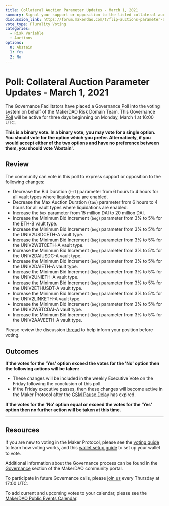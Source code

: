 ```yaml
---
title: Collateral Auction Parameter Updates - March 1, 2021
summary: Signal your support or opposition to the listed collateral auction parameter updates
discussion_link: https://forum.makerdao.com/t/flip-auctions-parameter-adjustment-proposal/6732
vote_type: Plurality Voting
categories:
  - Risk Variable
  - Auctions
options:
  0: Abstain
  1: Yes
  2: No
---
```


# Poll: Collateral Auction Parameter Updates - March 1, 2021

The Governance Facilitators have placed a Governance Poll into the voting system on behalf of the MakerDAO Risk Domain Team. This Governance [Poll](https://community-development.makerdao.com/en/learn/governance/on-chain-gov) will be active for three days beginning on Monday, March 1 at 16:00 UTC.

**This is a binary vote. In a binary vote, you may vote for a single option. You should vote for the option which you prefer. Alternatively, if you would accept either of the two options and have no preference between them, you should vote 'Abstain'.**

## Review

The community can vote in this poll to express support or opposition to the following changes:

- Decrease the Bid Duration (`ttl`) parameter from 6 hours to 4 hours for all vault types where liquidations are enabled.
- Decrease the Max Auction Duration (`tau`) parameter from 6 hours to 4 hours for all vault types where liquidations are enabled.
- Increase the `box` parameter from 15 million DAI to 20 million DAI.
- Increase the Minimum Bid Increment (`beg`) parameter from 3% to 5% for the ETH-B vault type.
- Increase the Minimum Bid Increment (`beg`) parameter from 3% to 5% for the UNIV2USDCETH-A vault type.
- Increase the Minimum Bid Increment (`beg`) parameter from 3% to 5% for the UNIV2WBTCETH-A vault type.
- Increase the Minimum Bid Increment (`beg`) parameter from 3% to 5% for the UNIV2DAIUSDC-A vault type.
- Increase the Minimum Bid Increment (`beg`) parameter from 3% to 5% for the UNIV2DAIETH-A vault type.
- Increase the Minimum Bid Increment (`beg`) parameter from 3% to 5% for the UNIV2UNIETH-A vault type.
- Increase the Minimum Bid Increment (`beg`) parameter from 3% to 5% for the UNIV2ETHUSDT-A vault type.
- Increase the Minimum Bid Increment (`beg`) parameter from 3% to 5% for the UNIV2LINKETH-A vault type.
- Increase the Minimum Bid Increment (`beg`) parameter from 3% to 5% for the UNIV2WBTCDAI-A vault type.
- Increase the Minimum Bid Increment (`beg`) parameter from 3% to 5% for the UNIV2AAVEETH-A vault type.

Please review the discussion [thread](https://forum.makerdao.com/t/flip-auctions-parameter-adjustment-proposal/6732) to help inform your position before voting.

## Outcomes

**If the votes for the 'Yes' option exceed the votes for the 'No' option then the following actions will be taken:**

- These changes will be included in the weekly Executive Vote on the Friday following the conclusion of this poll.
- If the Friday executive passes, then these changes will become active in the Maker Protocol after the [GSM Pause Delay](https://community-development.makerdao.com/en/learn/governance/param-gsm-pause-delay) has expired.

**If the votes for the 'No' option equal or exceed the votes for the 'Yes' option then no further action will be taken at this time.**

---

## Resources

If you are new to voting in the Maker Protocol, please see the [voting guide](https://community-development.makerdao.com/en/learn/governance/how-voting-works/) to learn how voting works, and this [wallet setup guide](https://community-development.makerdao.com/en/learn/governance/voting-setup/) to set up your wallet to vote.

Additional information about the Governance process can be found in the [Governance](https://community-development.makerdao.com/en/learn/governance) section of the MakerDAO community portal.

To participate in future Governance calls, please [join us](https://github.com/makerdao/community/tree/master/governance/governance-and-risk-meetings) every Thursday at 17:00 UTC.

To add current and upcoming votes to your calendar, please see the [MakerDAO Public Events Calendar](https://calendar.google.com/calendar/embed?src=makerdao.com_3efhm2ghipksegl009ktniomdk%40group.calendar.google.com&ctz=UTC&mode=week&showCalendars=0&showPrint=0).
